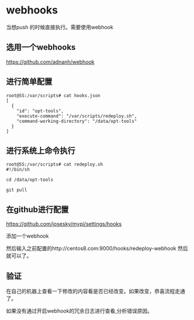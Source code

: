 # webhooks 

当想push 的时候直接执行。需要使用webhook

## 选用一个webhooks

https://github.com/adnanh/webhook

## 进行简单配置

```config
root@SS:/var/scripts# cat hooks.json
[
  {
    "id": "opt-tools",
    "execute-command": "/var/scripts/redeploy.sh",
    "command-working-directory": "/data/opt-tools"
  }
]
```

## 进行系统上命令执行

```config
root@SS:/var/scripts# cat redeploy.sh
#!/bin/sh

cd /data/opt-tools

git pull
```

## 在github进行配置

https://github.com/josesky/mypi/settings/hooks

添加一个webhook

然后输入之前配置的http://centos8.com:9000/hooks/redeploy-webhook
然后就可以了。

## 验证

在自己的机器上查看一下修改的内容看是否已经改变。如果改变，恭喜流程走通了。

如果没有通过开启webhook的冗余日志进行查看,分析错误原因。

